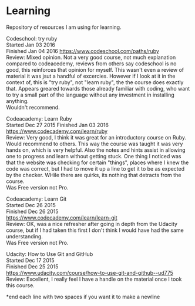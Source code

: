 # Learning
Repository of resources I am using for learning.

Codeschool: try ruby  
Started Jan 03 2016  
Finished Jan 04 2016
https://www.codeschool.com/paths/ruby  
Review: Mixed opinion. Not a very good course, not much explanation compared to codeacedemy, reviews from others say codeschool is no good, this reinforces  that opinion for myself. This wasn't even a review of material it was jsut a handful of excercies. However if I look at it in the context of, this is "try ruby", not "learn ruby", the the course does exactly that. Appears greared towards those already familiar with coding, who want to try a small part of the language without any investment in installing anything.  
Wouldn't recommend.  

Codeacademy: Learn Ruby  
Started Dec 27 2015
Finished Jan 03 2016
https://www.codecademy.com/learn/ruby  
Review: Very good, I think it was great for an introductory course on Ruby. Would recommend to others. This way the course was taught it was very hands on, which is very helpful. Also the notes and hints assist in allowing one to progress and learn without getting stuck. One thing I noticed was that the website was checking for certain "things", places where I knew the code was correct, but I had to move it up a line to get it to be as expected by the checker. WHile there are quirks, its nothing that detracts from the course.  
Was Free version not Pro.  

Codeacademy: Learn Git  
Started Dec 26 2015  
Finished Dec 26 2015  
https://www.codecademy.com/learn/learn-git  
Review: OK, was a nice refresher after going in depth from the Udacity course, but if I had taken this first I don't think I would have had the same understanding.   
Was Free version not Pro.    

Udacity: How to Use Git and GitHub  
Started Dec 17 2015  
Finished Dec 25 2015  
https://www.udacity.com/course/how-to-use-git-and-github--ud775  
Review: Excellent, I really feel I have a handle on the material once I took this course.  


*end each line with two spaces if you want it to make a newline

